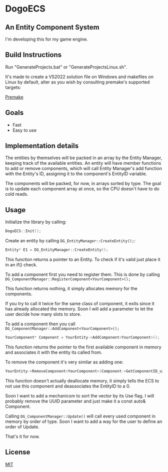# DogoECS
## An Entity Component System

 I'm developing this for my game engine.

## Build Instructions
Run "GenerateProjects.bat" or "GenerateProjectsLinux.sh".

It's made to create a VS2022 solution file on Windows and makefiles on Linux by default, alter as you wish by consulting premake's supported targets:

[Premake](https://premake.github.io/docs/using-premake)

## Goals
- Fast
- Easy to use

## Implementation details

The entities by themselves will be packed in an array by the Entity Manager, keeping track of the available entities.
An entity will have member functions to add or remove components, which will call Entity Manager's add function with the Entity's ID, assigning it to the component's EntityID variable.

The components will be packed, for now, in arrays sorted by type. The goal is to update each component array at once, so the CPU doesn't have to do cold reads.

## Usage

Initialize the library by calling:
``` cpp
DogoECS::Init();
```

Create an entity by calling `DG_EntityManager::CreateEntity();`:
``` cpp
Entity* E1 = DG_EntityManager::CreateEntity();
```
This function returns a pointer to an Entity. To check if it's valid just place it in an if() check.

To add a component first you need to register them.
This is done by calling `DG_ComponentManager::RegisterComponent<YourComponent>();`

This function returns nothing, it simply allocates memory for the components.
 
If you try to call it twice for the same class of component, it exits since it has already allocated the memory. Soon I will add a parameter to let the user decide how many slots to store.

To add a component then you call `DG_ComponentManager::AddComponent<YourComponent>();`

``` cpp
YourComponent* Component = YourEntity->AddComponent<YourComponent>();
```


This function returns the pointer to the first available component in memory and associates it with the entity its called from.

To remove the component it's very similar as adding one:
``` cpp
YourEntity->RemoveComponent<YourComponent>(Component->GetComponentID_ui64());
```

This function doesn't actually deallocate memory, it simply tells the ECS to not use this component and deassociates the EntityID to a 0. 

Soon I want to add a mechanicsm to sort the vector by its Use flag. I will probably remove the UUID parameter and just make it a const auto& Component.

Calling `DG_ComponentManager::Update()` will call every used component in memory by order of type. Soon I want to add a way for the user to define an order of Update.

That's it for now.

## License

[MIT](https://choosealicense.com/licenses/mit/)
